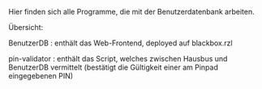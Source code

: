 Hier finden sich alle Programme, die mit der Benutzerdatenbank arbeiten.

Übersicht:

BenutzerDB
: enthält das Web-Frontend, deployed auf blackbox.rzl

pin-validator
: enthält das Script, welches zwischen Hausbus und BenutzerDB vermittelt
(bestätigt die Gültigkeit einer am Pinpad eingegebenen PIN)

